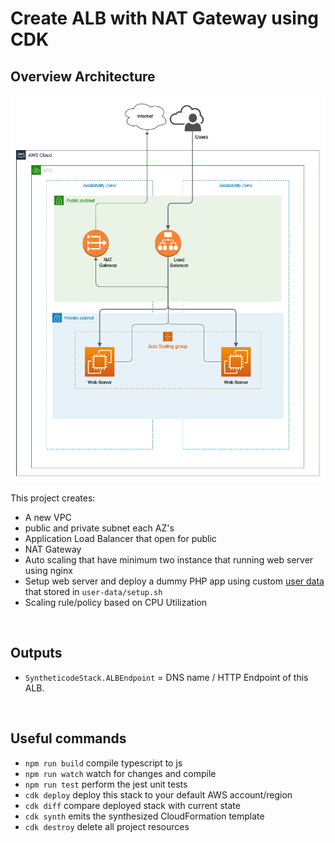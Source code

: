 # Create ALB with NAT Gateway using CDK

## Overview Architecture

<p align="center">
  <img width="600" height="auto" src="docs/assets/alb-with-natgw.png" alt="ALB with NATGW Architecture">
</p>

This project creates:

- A new VPC
- public and private subnet each AZ's
- Application Load Balancer that open for public
- NAT Gateway
- Auto scaling that have minimum two instance that running web server using nginx
- Setup web server and deploy a dummy PHP app using custom [user data](https://docs.aws.amazon.com/AWSEC2/latest/UserGuide/user-data.html) that stored in `user-data/setup.sh`
- Scaling rule/policy based on CPU Utilization

</br>

## Outputs

- `SyntheticodeStack.ALBEndpoint` = DNS name / HTTP Endpoint of this ALB.

</br>

## Useful commands

- `npm run build` compile typescript to js
- `npm run watch` watch for changes and compile
- `npm run test` perform the jest unit tests
- `cdk deploy` deploy this stack to your default AWS account/region
- `cdk diff` compare deployed stack with current state
- `cdk synth` emits the synthesized CloudFormation template
- `cdk destroy` delete all project resources
